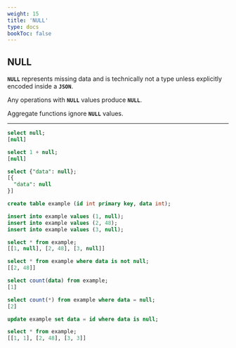 ```yaml
---
weight: 15
title: 'NULL'
type: docs
bookToc: false
---
```


## NULL

**`NULL`** represents missing data and is technically not a type unless explicitly encoded inside a **`JSON`**.

Any operations with **`NULL`** values produce **`NULL`**.

Aggregate functions ignore **`NULL`** values.

---

```SQL
select null;
[null]

select 1 + null;
[null]

select {"data": null};
[{
  "data": null
}]
```

```SQL
create table example (id int primary key, data int);

insert into example values (1, null);
insert into example values (2, 48);
insert into example values (3, null);

select * from example;
[[1, null], [2, 48], [3, null]]

select * from example where data is not null;
[[2, 48]]

select count(data) from example;
[1]

select count(*) from example where data = null;
[2]

update example set data = id where data is null;

select * from example;
[[1, 1], [2, 48], [3, 3]]
```
